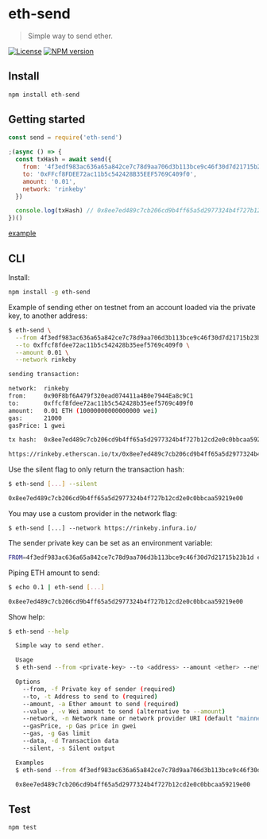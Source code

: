 # eth-send

> Simple way to send ether.

[![License](http://img.shields.io/badge/license-MIT-blue.svg)](https://raw.githubusercontent.com/miguelmota/eth-send/master/LICENSE)
[![NPM version](https://badge.fury.io/js/eth-send.svg)](http://badge.fury.io/js/eth-send)

## Install

```bash
npm install eth-send
```

## Getting started

```javascript
const send = require('eth-send')

;(async () => {
  const txHash = await send({
    from: '4f3edf983ac636a65a842ce7c78d9aa706d3b113bce9c46f30d7d21715b23b1d',
    to: '0xFFcf8FDEE72ac11b5c542428B35EEF5769C409f0',
    amount: '0.01',
    network: 'rinkeby'
  })

  console.log(txHash) // 0x8ee7ed489c7cb206cd9b4ff65a5d2977324b4f727b12cd2e0c0bbcaa59219e00
})()

```

[example](https://github.com/miguelmota/eth-send/blob/master/example/example.js)

## CLI

Install:

```bash
npm install -g eth-send
```

Example of sending ether on testnet from an account loaded via the private key, to another address:

```bash
$ eth-send \
  --from 4f3edf983ac636a65a842ce7c78d9aa706d3b113bce9c46f30d7d21715b23b1d \
  --to 0xffcf8fdee72ac11b5c542428b35eef5769c409f0 \
  --amount 0.01 \
  --network rinkeby

sending transaction:

network:  rinkeby
from:     0x90F8bf6A479f320ead074411a4B0e7944Ea8c9C1
to:       0xffcf8fdee72ac11b5c542428b35eef5769c409f0
amount:   0.01 ETH (10000000000000000 wei)
gas:      21000
gasPrice: 1 gwei

tx hash:  0x8ee7ed489c7cb206cd9b4ff65a5d2977324b4f727b12cd2e0c0bbcaa59219e00

https://rinkeby.etherscan.io/tx/0x8ee7ed489c7cb206cd9b4ff65a5d2977324b4f727b12cd2e0c0bbcaa59219e00
```

Use the silent flag to only return the transaction hash:

```bash
$ eth-send [...] --silent

0x8ee7ed489c7cb206cd9b4ff65a5d2977324b4f727b12cd2e0c0bbcaa59219e00
```

You may use a custom provider in the network flag:

```
$ eth-send [...] --network https://rinkeby.infura.io/
```

The sender private key can be set as an environment variable:

```bash
FROM=4f3edf983ac636a65a842ce7c78d9aa706d3b113bce9c46f30d7d21715b23b1d eth-send [....]
```

Piping ETH amount to send:

```bash
$ echo 0.1 | eth-send [...]

0x8ee7ed489c7cb206cd9b4ff65a5d2977324b4f727b12cd2e0c0bbcaa59219e00
```

Show help:

```bash
$ eth-send --help

  Simple way to send ether.

  Usage
  $ eth-send --from <private-key> --to <address> --amount <ether> --network <network> [--silent]

  Options
    --from, -f Private key of sender (required)
    --to, -t Address to send to (required)
    --amount, -a Ether amount to send (required)
    --value , -v Wei amount to send (alternative to --amount)
    --network, -n Network name or network provider URI (default "mainnet")
    --gasPrice, -p Gas price in gwei
    --gas, -g Gas limit
    --data, -d Transaction data
    --silent, -s Silent output

  Examples
  $ eth-send --from 4f3edf983ac636a65a842ce7c78d9aa706d3b113bce9c46f30d7d21715b23b1d --to 0xffcf8fdee72ac11b5c542428b35eef5769c409f0 --amount 0.01 --network rinkeby --silent

  0x8ee7ed489c7cb206cd9b4ff65a5d2977324b4f727b12cd2e0c0bbcaa59219e00
```

## Test

```bash
npm test
```
